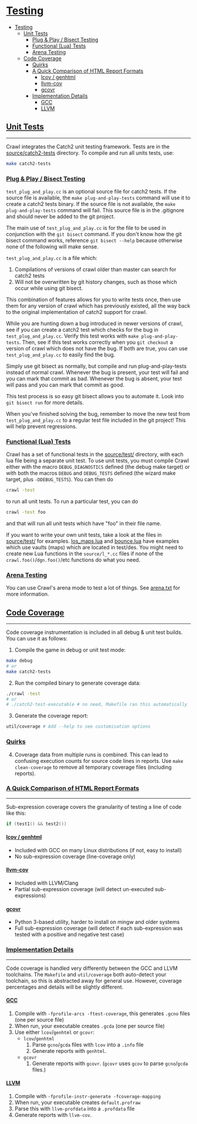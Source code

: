 # [Testing](#testing)

- [Testing](#testing)
  - [Unit Tests](#unit-tests)
    - [Plug & Play / Bisect Testing](#plug--play--bisect-testing)
    - [Functional (Lua) Tests](#functional-lua-tests)
    - [Arena Testing](#arena-testing)
  - [Code Coverage](#code-coverage)
    - [Quirks](#quirks)
    - [A Quick Comparison of HTML Report Formats](#a-quick-comparison-of-html-report-formats)
      - [lcov / genhtml](#lcov--genhtml)
      - [llvm-cov](#llvm-cov)
      - [gcovr](#gcovr)
    - [Implementation Details](#implementation-details)
      - [GCC](#gcc)
      - [LLVM](#llvm)

## [Unit Tests](#testing)

***

Crawl integrates the Catch2 unit testing framework. Tests are in the
[source/catch2-tests](../../source/catch2-tests) directory.
To compile and run all units tests, use:

```sh
make catch2-tests
```

### [Plug & Play / Bisect Testing](#testing)

`test_plug_and_play.cc` is an optional source file for catch2 tests. If
the source file is available, the `make plug-and-play-tests` command
will use it to create a catch2 tests binary. If the source file is not
available, the `make plug-and-play-tests` command will fail. This source
file is in the .gitignore and should never be added to the git project.

The main use of `test_plug_and_play.cc` is for the file to be used in
conjunction with the `git bisect` command. If you don't know how the git
bisect command works, reference `git bisect --help` because otherwise
none of the following will make sense.

`test_plug_and_play.cc` is a file which:

1. Compilations of versions of crawl older than master can search for
catch2 tests
2. Will not be overwritten by git history changes, such as those which
occur while using git bisect.

This combination of features allows for you to write tests once, then
use them for any version of crawl which has previously existed, all the
way back to the original implementation of catch2 support for crawl.

While you are hunting down a bug introduced in newer versions of crawl,
see if you can create a catch2 test which checks for the bug in
`test_plug_and_play.cc`. Verify this test works with `make
plug-and-play-tests`. Then, see if this test works correctly when you
`git checkout` a version of crawl which does not have the bug. If both
are true, you can use `test_plug_and_play.cc` to easily find the bug.

Simply use git bisect as normally, but compile and run
plug-and-play-tests instead of normal crawl. Whenever the bug is
present, your test will fail and you can mark that commit as bad.
Whenever the bug is absent, your test will pass and you can mark that
commit as good.

This test process is so easy git bisect allows you to automate it. Look
into `git bisect run` for more details.

When you've finished solving the bug, remember to move the new test from
`test_plug_and_play.cc` to a regular test file included in the git
project! This will help prevent regressions.

### [Functional (Lua) Tests](#testing)

Crawl has a set of functional tests in the [source/test/](../../source/test/)
directory, with each lua file being a separate unit test. To use unit tests,
you must compile Crawl either with the macro `DEBUG_DIAGNOSTICS` defined (the
debug make target) or with both the macros `DEBUG` and `DEBUG_TESTS` defined
(the wizard make target, plus `-DDEBUG_TESTS`). You can then do

```sh
crawl -test
```

to run all unit tests. To run a particular test, you can do

```sh
crawl -test foo
```

and that will run all unit tests which have "foo" in their file name.

If you want to write your own unit tests, take a look at the files in
[source/test/](../../source/test/) for examples.
[los_maps.lua](../../source/test/los_maps.lua) and
[bounce.lua](../../source/test/bounce.lua) have
examples which use vaults (maps) which are located in test/des. You
might need to create new Lua functions in the `source/l_*.cc` files if none of
the `crawl.foo()`/`dgn.foo()`/etc functions do what you need.

### [Arena Testing](#testing)

You can use Crawl's arena mode to test a lot of things. See
[arena.txt](./arena.txt) for more information.

## [Code Coverage](#testing)

***

Code coverage instrumentation is included in all debug & unit test builds. You
can use it as follows:

1. Compile the game in debug or unit test mode:

```sh
make debug
# or
make catch2-tests
```

2. Run the compiled binary to generate coverage data:

```sh
./crawl -test
# or
# ./catch2-test-executable # no need, Makefile ran this automatically
```

3. Generate the coverage report:

```sh
util/coverage # Add --help to see customisation options
```

### [Quirks](#testing)

4. Coverage data from multiple runs is combined. This can lead to confusing
   execution counts for source code lines in reports. Use `make clean-coverage`
   to remove all temporary coverage files (including reports).

### [A Quick Comparison of HTML Report Formats](#testing)

***

Sub-expression coverage covers the granularity of testing a line of code like
this:

```cpp
if (test1() && test2())
```

#### [lcov / genhtml](#testing)

- Included with GCC on many Linux distributions (if not, easy to install)
- No sub-expression coverage (line-coverage only)

#### [llvm-cov](#testing)

- Included with LLVM/Clang
- Partial sub-expression coverage (will detect un-executed sub-expressions)

#### [gcovr](#testing)

- Python 3-based utility, harder to install on mingw and older systems
- Full sub-expression coverage (will detect if each sub-expression was tested
  with a positive and negative test case)

### [Implementation Details](#testing)

***

Code coverage is handled very differently between the GCC and LLVM toolchains.
The `Makefile` and `util/coverage` both auto-detect your toolchain, so this is
abstracted away for general use. However, coverage percentages and details will
be slightly different.

#### [GCC](#testing)

1. Compile with `-fprofile-arcs -ftest-coverage`, this generates `.gcno` files
   (one per source file)
2. When run, your executable creates `.gcda` (one per source file)
3. Use either `lcov`/`genhtml` or `gcovr`:
    - `lcov`/`genhtml`
        1. Parse `gcno`/`gcda` files with `lcov` into a `.info` file
        2. Generate reports with `genhtml`.
    - `gcovr`
        1. Generate reports with `gcovr`. (`gcovr` uses `gcov` to parse `gcno`/`gcda` files.)

#### [LLVM](#testing)

1. Compile with `-fprofile-instr-generate -fcoverage-mapping`
2. When run, your executable creates `default.profraw`
3. Parse this with `llvm-profdata` into a `.profdata` file
4. Generate reports with `llvm-cov`.
